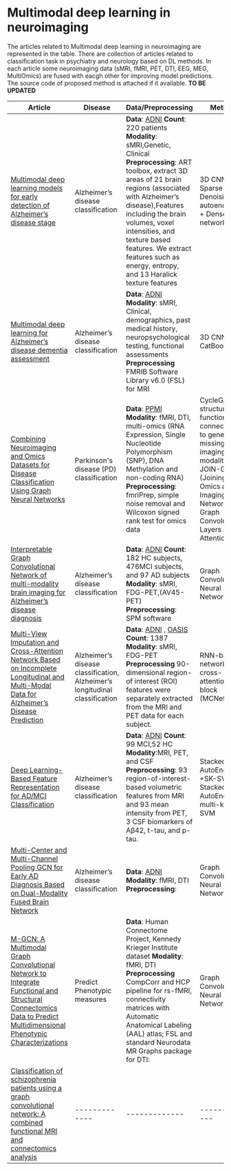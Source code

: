 # Multimodal deep learning in neuroimaging

The articles related to Multimodal deep learning in neuroimaging are represented in the table. There are collection of articles related to classification task in psychiatry and neurology based on DL methods. In each article some neuroimaging data (sMRI, fMRI, PET, DTI, EEG, MEG, MultiOmics) are fused with eacgh other for improving model predictions. The source code of proposed method is attached if it available. **TO BE UPDATED**


| Article  | Disease|  Data/Preprocessing    | Method | Fusion technique | Result | Code |
| ------------- | ------------- | ------------- | ------------- |------------- | ------------- |------------- |
| [Multimodal deep learning models for early detection of Alzheimer’s disease stage](https://www.nature.com/articles/s41598-020-74399-w)  | Alzheimer’s disease classification  |  **Data**: [ADNI](https://adni.loni.usc.edu/data-samples/data-types/) **Count**: 220 patients **Modality**: sMRI,Genetic, Clinical **Preprocessing**: ART toolbox, extract 3D areas of 21 brain regions (associated with Alzheimer’s disease),Features including the brain volumes, voxel intensities, and texture based features. We extract features such as energy, entropy, and 13 Haralick texture features| 3D CNN + Sparse Denoising autoencoders + Dense network  | Early,Intermediate, Late | 0.8% +- 0.03% acc (Control vs MCI) |
| [Multimodal deep learning for Alzheimer’s disease dementia assessment](https://www.nature.com/articles/s41467-022-31037-5?error=cookies_not_supported&code=2b41d5a6-dfac-4c95-b677-24284693af3a) | Alzheimer’s disease classification  |**Data**: [ADNI](https://adni.loni.usc.edu/data-samples/data-types/) **Modality**: sMRI, Clinical, demographics, past medical history, neuropsychological testing, functional assessments  **Preprocessing** FMRIB Software Library v6.0 (FSL) for MRI | 3D CNN + CatBoost  |Late | 0.804 ± 0.011 acc (Control vs MCI)   |[code](https://github.com/vkola-lab/ncomms2022)
|[ Combining Neuroimaging and Omics Datasets for Disease Classification Using Graph Neural Networks](https://www.frontiersin.org/articles/10.3389/fnins.2022.866666/full) | Parkinson's disease (PD) classification | **Data**: [PPMI](https://www.ppmi-info.org/access-data-specimens/download-data) **Modality**: fMRI, DTI, multi-omics (RNA Expression, Single Nucleotide Polymorphism (SNP), DNA Methylation and non-coding RNA) **Preprocessing**: fmriPrep, simple noise removal and Wilcoxon signed rank test for omics data | CycleGAN on structural and functional connectomes to generate missing imaging modalities, JOIN-GCLA (Joining Omics and Imaging Networks via Graph Convolutional Layers and Attention)|Early| - | - |
| [Interpretable Graph Convolutional Network of multi-modality brain imaging for Alzheimer’s disease diagnosis](https://deepai.org/publication/interpretable-graph-convolutional-network-of-multi-modality-brain-imaging-for-alzheimer-s-disease-diagnosis) | Alzheimer’s disease classification | **Data**: [ADNI](https://adni.loni.usc.edu/data-samples/data-types/) **Count**: 182 HC subjects, 476MCI subjects, and 97 AD subjects **Modality**: sMRI, FDG-PET,(AV45-PET) **Preprocessing**: SPM software| Graph Convolutional Neural Network |Early | 0.818 ±.031 (MCI vs HC vs Alzheimer) | - |
| [Multi-View Imputation and Cross-Attention Network Based on Incomplete Longitudinal and Multi-Modal Data for Alzheimer’s Disease Prediction](https://deepai.org/publication/multi-view-imputation-and-cross-attention-network-based-on-incomplete-longitudinal-and-multi-modal-data-for-alzheimer-s-disease-prediction) | Alzheimer’s disease classification, Alzheimer’s longitudinal classification| **Data**:  [ADNI](https://adni.loni.usc.edu/data-samples/data-types/) , [OASIS](https://oasis-brains.org/) **Count**:  1387 **Modality**: sMRI, FDG-PET **Preprocessing** 90-dimensional region-of interest (ROI) features were separately extracted from the MRI and PET data for each subject.| RNN-based network with cross-attention block (MCNet) |Intermediate| 0.830 ± 0.019 ADNI-1 | [code](https://github.com/Meiyan88/MCNET) |
| [Deep Learning-Based Feature Representation for AD/MCI Classification](https://link.springer.com/chapter/10.1007/978-3-642-40763-5_72) | Alzheimer’s disease classification| **Data**: [ADNI](https://adni.loni.usc.edu/data-samples/data-types/) **Count**: 99 MCI,52 HC **Modality**:MRI, PET, and CSF **Preprocessing**: 93 region-of-interest-based volumetric features from MRI and 93  mean intensity from PET, 3 CSF biomarkers of Aβ42, t-tau, and p-tau.| Stacked AutoEncoder +SK-SVM Stacked AutoEncoder+ multi-kernel SVM| Intermediate |MK-SVM 0.850±0.012 acc (MCI vs Control)| |
| [Multi-Center and Multi-Channel Pooling GCN for Early AD Diagnosis Based on Dual-Modality Fused Brain Network](https://ieeexplore.ieee.org/document/9810283) | Alzheimer’s disease classification | **Data**: [ADNI](https://adni.loni.usc.edu/data-samples/data-types/)  **Modality**: fMRI, DTI **Preprocessing**:  |  Graph Convolutional Neural Network  |------------- | ------------- |[code](https://github.com/Xuegang-S/MMP-GCN) |
| [M-GCN: A Multimodal Graph Convolutional Network to Integrate Functional and Structural Connectomics Data to Predict Multidimensional Phenotypic Characterizations](https://proceedings.mlr.press/v143/dsouza21a/dsouza21a.pdf) |  Predict Phenotypic measures | **Data**: Human Connectome Project, Kennedy Krieger Institute dataset **Modality**: fMRI, DTI **Preprocessing** CompCorr and HCP pipeline for rs-fMRI, connectivity matrices with Automatic Anatomical Labeling (AAL) atlas; FSL and standard Neurodata MR Graphs package for DTI: | Graph Convolutional Neural Network | Intermediate | CFIS (Cognitive Fluid Intelligence Score) - 12.87 ± 9.65 MAE , ADOS - 2.71 ± 2.15 MAE, SRS -16.50 ± 9.44 MAE  | [code](https://github.com/Niharika-SD/M-GCN) |
| [Classification of schizophrenia patients using a graph convolutional network: A combined functional MRI and connectomics analysis](https://www.sciencedirect.com/science/article/abs/pii/S1746809422007479) | ------------- | ------------- | ------------- |------------- | ------------- |------------- |




